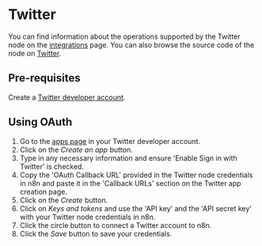 # Twitter

You can find information about the operations supported by the Twitter node on the [integrations](https://n8n.io/integrations/n8n-nodes-base.twitter) page. You can also browse the source code of the node on [Twitter](https://github.com/n8n-io/n8n/tree/master/packages/nodes-base/nodes/Twitter).

## Pre-requisites

Create a [Twitter developer account](https://developer.twitter.com/).

## Using OAuth

1. Go to the [apps page](https://developer.twitter.com/en/apps) in your Twitter developer account.
2. Click on the *Create an app* button.
3. Type in any necessary information and ensure 'Enable Sign in with Twitter' is checked. 
4. Copy the 'OAuth Callback URL' provided in the Twitter node credentials in n8n and paste it in the 'Callback URLs' section on the Twitter app creation page.
5. Click on the *Create* button.
6. Click on *Keys and tokens* and use the 'API key' and the 'API secret key' with your Twitter node credentials in n8n.
7. Click the circle button to connect a Twitter account to n8n.
8. Click the *Save* button to save your credentials.
